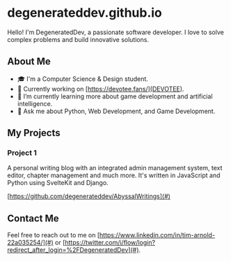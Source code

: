# degenerateddev.github.io

Hello! I'm DegeneratedDev, a passionate software developer. I love to solve complex problems and build innovative solutions.

## About Me

- 🎓 I'm a Computer Science & Design student.
- 💼 Currently working on [https://devotee.fans/](DEVOTEE).
- 🌱 I’m currently learning more about game development and artificial intelligence.
- 💬 Ask me about Python, Web Development, and Game Development.

## My Projects

### Project 1
A personal writing blog with an integrated admin management system, text editor, chapter management and much more.
It's written in JavaScript and Python using SvelteKit and Django.

[https://github.com/degenerateddev/AbyssalWritings](#)

## Contact Me

Feel free to reach out to me on [https://www.linkedin.com/in/tim-arnold-22a035254/](#) or [https://twitter.com/i/flow/login?redirect_after_login=%2FDegeneratedDev](#).
